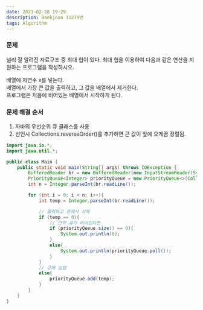 ```yaml
---
date: 2021-02-28 19:29
description: Baekjoon 11279번
tags: Algorithm
---
```

### 문제
널리 잘 알려진 자료구조 중 최대 힙이 있다. 최대 힙을 이용하여 다음과 같은 연산을 지원하는 프로그램을 작성하시오.

배열에 자연수 x를 넣는다.<br>
배열에서 가장 큰 값을 출력하고, 그 값을 배열에서 제거한다.<br>
프로그램은 처음에 비어있는 배열에서 시작하게 된다.<br>

### 문제 해결 순서
1. 자바의 우선순위 큐 클래스를 사용
2. 선언시 Collections.reverseOrder()를 추가하면 큰 값이 앞에 오게끔 정렬됨.

```java
import java.io.*;
import java.util.*;

public class Main {
    public static void main(String[] args) throws IOException {
        BufferedReader br = new BufferedReader(new InputStreamReader(System.in));
        PriorityQueue<Integer> priorityQueue = new PriorityQueue<>(Collections.reverseOrder());
        int n = Integer.parseInt(br.readLine());

        for (int i = 0; i < n; i++){
            int temp = Integer.parseInt(br.readLine());

            // 출력하고 큐에서 삭제
            if (temp == 0){
                // 만약 큐가 비어있다면
                if (priorityQueue.size() == 0){
                    System.out.println(0);
                }
                else{
                    System.out.println(priorityQueue.poll());
                }
            }
            // 큐에 삽입
            else{
                priorityQueue.add(temp);
            }
        }
    }
}
```
